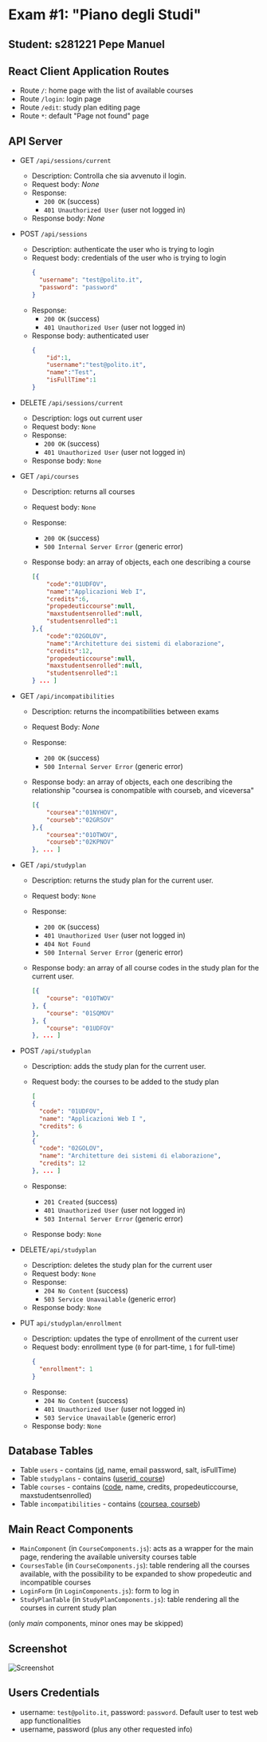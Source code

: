 # Exam #1: "Piano degli Studi"
## Student: s281221 Pepe Manuel 

## React Client Application Routes

- Route `/`: home page with the list of available courses
- Route `/login`: login page
- Route `/edit`: study plan editing page
- Route `*`: default "Page not found" page 

## API Server

- GET `/api/sessions/current`
  - Description: Controlla che sia avvenuto il login.
  - Request body: _None_
  - Response:
    - `200 OK` (success)
    - `401 Unauthorized User` (user not logged in)
  - Response body: _None_

- POST `/api/sessions`
  - Description: authenticate the user who is trying to login
  - Request body: credentials of the user who is trying to login
    ```json
    {
      "username": "test@polito.it",
      "password": "password"
    }
    ```
  - Response: 
    - `200 OK` (success)
    - `401 Unauthorized User` (user not logged in)
  - Response body: authenticated user
    ```json
    {
        "id":1,
        "username":"test@polito.it",
        "name":"Test",
        "isFullTime":1
    }
    ```

- DELETE `/api/sessions/current`
  - Description: logs out current user
  - Request body: `None`
  - Response:
    - `200 OK` (success)
    - `401 Unauthorized User` (user not logged in)
  - Response body: `None`

- GET `/api/courses`
  - Description: returns all courses
  - Request body: `None`
  - Response: 

    - `200 OK` (success) 
    - `500 Internal Server Error` (generic error)
  - Response body: an array of objects, each one describing a course
    ```json
    [{
        "code":"01UDFOV",
        "name":"Applicazioni Web I",
        "credits":6,
        "propedeuticcourse":null,
        "maxstudentsenrolled":null,
        "studentsenrolled":1
    },{
        "code":"02GOLOV",
        "name":"Architetture dei sistemi di elaborazione",
        "credits":12,
        "propedeuticcourse":null,
        "maxstudentsenrolled":null,
        "studentsenrolled":1
    } ... ]
    ```

- GET `/api/incompatibilities`
  - Description: returns the incompatibilities between exams
  - Request Body: _None_
  - Response: 
    - `200 OK` (success)
    - `500 Internal Server Error` (generic error)

  - Response body: an array of objects, each one describing the relationship "coursea is conompatible with courseb, and viceversa"

    ```json
    [{
        "coursea":"01NYHOV",
        "courseb":"02GRSOV"
    },{
        "coursea":"01OTWOV",
        "courseb":"02KPNOV"
    }, ... ]
    ```

- GET `/api/studyplan`

  - Description: returns the study plan for the current user.
  - Request body: `None`
  - Response:

    - `200 OK` (success)
    - `401 Unauthorized User` (user not logged in)
    - `404 Not Found`
    - `500 Internal Server Error` (generic error)
  - Response body: an array of all course codes in the study plan for the current user.
    ```json
    [{
        "course": "01OTWOV"
    }, {
        "course": "01SQMOV"
    }, {
        "course": "01UDFOV"
    }, ... ]
    ```

- POST `/api/studyplan`

  - Description: adds the study plan for the current user.

  - Request body: the courses to be added to the study plan

    ```json
    [
    {
      "code": "01UDFOV",
      "name": "Applicazioni Web I ",
      "credits": 6
    },
    {
      "code": "02GOLOV",
      "name": "Architetture dei sistemi di elaborazione",
      "credits": 12
    }, ... ]
    ```

  - Response:

    - `201 Created` (success)
    - `401 Unauthorized User` (user not logged in)
    - `503 Internal Server Error` (generic error)

  - Response body: `None`

- DELETE`/api/studyplan`

  - Description: deletes the study plan for the current user
  - Request body: `None`
  - Response:
    - `204 No Content` (success)
    - `503 Service Unavailable` (generic error)
  - Response body: `None`

- PUT `api/studyplan/enrollment`
  - Description: updates the type of enrollment of the current user
  - Request body: enrollment type (`0` for part-time, `1` for full-time)
    ```json
    {
      "enrollment": 1
    }
    ```
  - Response:
    - `204 No Content` (success)
    - `401 Unauthorized User` (user not logged in)
    - `503 Service Unavailable` (generic error)
  - Response body: `None`



## Database Tables

- Table `users` - contains (<u>id</u>, name, email password, salt, isFullTime)
- Table `studyplans` - contains (<u>userid, course</u>)
- Table `courses` - contains (<u>code</u>, name, credits, propedeuticcourse, maxstudentsenrolled)
- Table `incompatibilities` - contains (<u>coursea, courseb</u>)

## Main React Components

- `MainComponent` (in `CourseComponents.js`): acts as a wrapper for the main page, rendering the available university courses table
- `CoursesTable` (in `CourseComponents.js`): table rendering all the courses available, with the possibility to be expanded to show propedeutic and incompatible courses
- `LoginForm` (in `LoginComponents.js`): form to log in
- `StudyPlanTable` (in `StudyPlanComponents.js`): table rendering all the courses in current study plan

(only _main_ components, minor ones may be skipped)

## Screenshot

![Screenshot](./img/screenshot.jpg)

## Users Credentials

- username: `test@polito.it`, password: `password`. Default user to test web app functionalities
- username, password (plus any other requested info)
